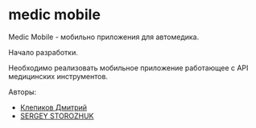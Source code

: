 # medic mobile
Medic Mobile - мобильно приложения для автомедика.

Начало разработки.

Необходимо реализовать мобильное приложение работающее с API медицинских инструментов.

Авторы: 
- [Клепиков Дмитрий](https://github.com/themasterid)
- [SERGEY STOROZHUK](https://github.com/AKafer)
